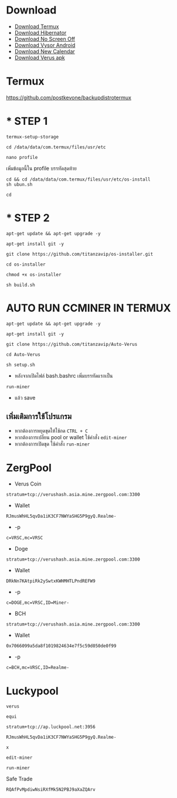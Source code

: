# Download
* [ Download Termux ](https://download2263.mediafire.com/7etr61e7abygBR7BvgJDU6sobhsJ2TR7WsxitiuuCUY5l3WP86GnoKwMKXZQUzIAl2H55uWHVYUFed1QPdmJemZ4dO7z6iu73_p-TbzvcxKazda9GkkW23S6nagz9qiy7MIwQqFKK6c821ueiupKk5EHLRJE1bdTK5kyC9JOKN-R/ffgnbvqh7cbdhex/termux-app_v0.118.0%2Bgithub-debug_arm64-v8a.apk)
* [ Download Hibernator ](https://raw.githubusercontent.com/titanzavip/Verus-coin-miner/main/Hibernator%20v2.22.3%20%5BPremium%5D-M.apk)
* [ Download No Screen Off ](https://raw.githubusercontent.com/titanzavip/Verus-coin-miner/main/No%20Screen%20Off_v1.16_apkpure.com.apk)
* [ Download Vysor Android ](https://github.com/titanzavip/Verus-coin-miner/blob/main/Vysor%20Android.apk)
* [ Download New Calendar ](https://github.com/titanzavip/Verus-coin-miner/blob/main/New%20Calendar.apk)
* [ Download Verus apk ](https://github.com/VerusCoin/Verus-Mobile/releases/download/v0.3.0-24/VerusMobile-0.3.0-24.apk)
# Termux 
https://github.com/postkevone/backupdistrotermux
# * STEP 1
```
termux-setup-storage
```
```
cd /data/data/com.termux/files/usr/etc
```
```
nano profile
```
เพิ่มข้อมูลนี้ใน profile บรรทัดสุดท้าย
```
cd && cd /data/data/com.termux/files/usr/etc/os-install
sh ubun.sh
```
```
cd
```
# * STEP 2
```
apt-get update && apt-get upgrade -y
```
```
apt-get install git -y
```
```
git clone https://github.com/titanzavip/os-installer.git
```
```
cd os-installer
```
```
chmod +x os-installer
```
```
sh build.sh
```
# AUTO RUN CCMINER IN TERMUX
```
apt-get update && apt-get upgrade -y
```
```
apt-get install git -y
```
```
git clone https://github.com/titanzavip/Auto-Verus
```
```
cd Auto-Verus
```
```
sh setup.sh
```
* หลังจากเปิดไฟล์ bash.bashrc เพิ่มบรรทัดแรกเป็น
```
run-miner
```
* แล้ว save

## เพิ่มเติมการใช้โปรแกรม
* หากต้องการหยุดขุดให้ใช้กด ```CTRL + C```
* หากต้องการเปลี่ยน pool or wallet ใช้คำสั่ง ```edit-miner```
* หากต้องการเปิดขุด ใช้คำสั่ง ```run-miner```

# ZergPool
* Verus Coin
```
stratum+tcp://verushash.asia.mine.zergpool.com:3300
```
* Wallet
```
RJmusWhHL5qvDa1iK3CF7NWYaSHG5P9gyQ.Realme-
```
* -p 
```
c=VRSC,mc=VRSC
```
 * Doge
```
stratum+tcp://verushash.asia.mine.zergpool.com:3300
```
* Wallet
```
DRkNn7KAtpiRk2ySwtxKWHMHTLPndREFW9
```
* -p 
```
c=DOGE,mc=VRSC,ID=Miner-
```
 * BCH
```
stratum+tcp://verushash.asia.mine.zergpool.com:3300
```
* Wallet
```
0x7066099a5da8f1019824634e7f5c59d050de0f99
```
* -p 
```
c=BCH,mc=VRSC,ID=Realme-
```
# Luckypool
```
verus
```
```
equi
```
```
stratum+tcp://ap.luckpool.net:3956 
```
```
RJmusWhHL5qvDa1iK3CF7NWYaSHG5P9gyQ.Realme-
```
```
x
```
```
edit-miner
```
```
run-miner
```

Safe Trade
```
RQAfPvMpdiwNsiRXfMk5N2PBJ9aXaZQArv
```
